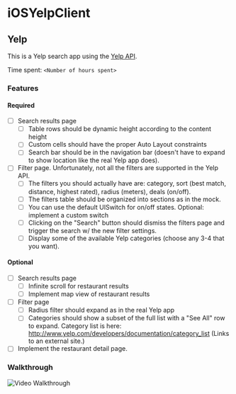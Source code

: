 # iOSYelpClient

## Yelp

This is a Yelp search app using the [Yelp API](http://developer.rottentomatoes.com/docs/read/JSON).

Time spent: `<Number of hours spent>`

### Features

#### Required

- [ ] Search results page
   - [ ] Table rows should be dynamic height according to the content height
   - [ ] Custom cells should have the proper Auto Layout constraints
   - [ ] Search bar should be in the navigation bar (doesn't have to expand to show location like the real Yelp app does).
- [ ] Filter page. Unfortunately, not all the filters are supported in the Yelp API.
   - [ ] The filters you should actually have are: category, sort (best match, distance, highest rated), radius (meters), deals (on/off).
   - [ ] The filters table should be organized into sections as in the mock.
   - [ ] You can use the default UISwitch for on/off states. Optional: implement a custom switch
   - [ ] Clicking on the "Search" button should dismiss the filters page and trigger the search w/ the new filter settings.
   - [ ] Display some of the available Yelp categories (choose any 3-4 that you want).

#### Optional

- [ ] Search results page
   - [ ] Infinite scroll for restaurant results
   - [ ] Implement map view of restaurant results
- [ ] Filter page
   - [ ] Radius filter should expand as in the real Yelp app
   - [ ] Categories should show a subset of the full list with a "See All" row to expand. Category list is here: http://www.yelp.com/developers/documentation/category_list (Links to an external site.)
- [ ] Implement the restaurant detail page.

### Walkthrough

![Video Walkthrough](...)
